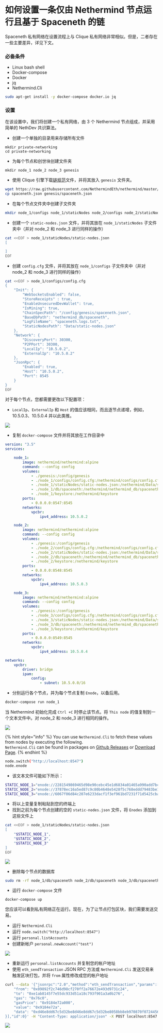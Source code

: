 # 如何设置一条仅由 Nethermind 节点运行且基于 Spaceneth 的链

Spaceneth 私有网络在设置流程上与 Clique 私有网络非常相似。但是，二者存在一些主要差异，详见下文。

### 必备条件

* Linux bash shell
* Docker-compose
* Docker
* jq
* Nethermind.Cli

```bash
sudo apt-get install -y docker-compose docker.io jq
```

### 设置

在该设置中，我们将创建一个私有网络，由 3 个 Nethermind 节点组成，并采用简单的 NethDev 共识算法。

* 创建一个单独的目录用来存储所有文件

```text
mkdir private-networking
cd private-networking
```

* 为每个节点和创世块创建文件夹

```text
mkdir node_1 node_2 node_3 genesis
```

* 使用 Clique 引擎下载[链规范](https://raw.githubusercontent.com/NethermindEth/nethermind/master/src/Nethermind/Chains/spaceneth.json)文件，并将其放入 `genesis` 文件夹。

```bash
wget https://raw.githubusercontent.com/NethermindEth/nethermind/master/src/Nethermind/Chains/spaceneth.json
cp spaceneth.json genesis/spaceneth.json
```

* 在每个节点文件夹中创建子文件夹

```bash
mkdir node_1/configs node_1/staticNodes node_2/configs node_2/staticNodes node_3/configs node_3/staticNodes
```

* 创建一个 `static-nodes.json` 文件，并将其放在 `node_1/staticNodes` 子文件夹中（并对 node\_2 和 node\_3 进行同样的操作）

```bash
cat <<EOF > node_1/staticNodes/static-nodes.json
[

]
EOF
```

* 创建 `config.cfg` 文件，并将其放在 `node_1/configs` 子文件夹中（并对 node\_2 和 node\_3 进行同样的操作）

```bash
cat <<EOF > node_1/configs/config.cfg
{
    "Init": {
        "WebSocketsEnabled": false,
        "StoreReceipts" : true,
        "EnableUnsecuredDevWallet": true,
        "IsMining": true,
        "ChainSpecPath": "/config/genesis/spaceneth.json",
        "BaseDbPath": "nethermind_db/spaceneth",
        "LogFileName": "spaceneth.logs.txt",
        "StaticNodesPath": "Data/static-nodes.json"
    },
    "Network": {
        "DiscoveryPort": 30300,
        "P2PPort": 30300,
        "LocalIp": "10.5.0.2",
        "ExternalIp": "10.5.0.2"
    },
    "JsonRpc": {
        "Enabled": true,
        "Host": "10.5.0.2",
        "Port": 8545
    }
}
EOF
```

对于每个节点，您都需要更改以下配置项：

* `LocalIp`、`ExternalIp` 和 `Host` 的值应该相同，而且逐节点递增，例如，10.5.0.3、10.5.0.4 并以此类推。

![](https://nethermind.readthedocs.io/en/latest/_images/configs-spaceneth.png)

* 复制 `docker-compose` 文件并将其放在工作目录中

```yaml
version: "3.5"
services:

    node_1:
        image: nethermind/nethermind:alpine
        command: --config config
        volumes:
            - ./genesis:/config/genesis
            - ./node_1/configs/config.cfg:/nethermind/configs/config.cfg
            - ./node_1/staticNodes/static-nodes.json:/nethermind/Data/static-nodes.json
            - ./node_1/db/spaceneth:/nethermind/nethermind_db/spaceneth
            - ./node_1/keystore:/nethermind/keystore
        ports:
            - 0.0.0.0:8547:8545
        networks:
            vpcbr:
                ipv4_address: 10.5.0.2

    node_2:
        image: nethermind/nethermind:alpine
        command: --config config
        volumes:
            - ./genesis:/config/genesis
            - ./node_2/configs/config.cfg:/nethermind/configs/config.cfg
            - ./node_2/staticNodes/static-nodes.json:/nethermind/Data/static-nodes.json
            - ./node_2/db/spaceneth:/nethermind/nethermind_db/spaceneth
            - ./node_2/keystore:/nethermind/keystore
        ports:
            - 0.0.0.0:8548:8545
        networks:
            vpcbr:
                ipv4_address: 10.5.0.3

    node_3:
        image: nethermind/nethermind:alpine
        command: --config config
        volumes:
            - ./genesis:/config/genesis
            - ./node_3/configs/config.cfg:/nethermind/configs/config.cfg
            - ./node_3/staticNodes/static-nodes.json:/nethermind/Data/static-nodes.json
            - ./node_3/db/spaceneth:/nethermind/nethermind_db/spaceneth
            - ./node_3/keystore:/nethermind/keystore
        ports:
            - 0.0.0.0:8549:8545
        networks:
            vpcbr:
                ipv4_address: 10.5.0.4

networks:
    vpcbr:
        driver: bridge
        ipam:
            config:
                - subnet: 10.5.0.0/16
```

* 分别运行各个节点，并为每个节点复制 `Enode`，以备后用。

```bash
docker-compose run node_1
```

当 Nethermind 初始化完成 `Ctrl +C` 时停止该节点。将 `This node` 的值复制到一个文本文件中。对 node\_2 和 node\_3 进行相同的操作。

![](https://nethermind.readthedocs.io/en/latest/_images/initialization-spaceneth.png)

{% hint style="info" %}
You can use `Nethermind.Cli` to fetch these values from nodes by executing the following.  
`Nethermind.Cli` can be found in packages on [Github Releases](https://github.com/NethermindEth/nethermind/releases) or [Download Page](http://downloads.nethermind.io/).
{% endhint %}

```bash
node.switch("http://localhost:8547")
node.enode
```

* 该文本文件可能如下所示：

```bash
STATIC_NODE_1="enode://2281549869465d98e90cebc45e1d6834a01465a990add7bcf07a49287e7e66b50ca27f9c70a46190cef7ad746dd5d5b6b9dfee0c9954104c8e9bd0d42758ec58@10.5.0.2:30300"
STATIC_NODE_2="enode://37878ec16a5ed87c9c80b4648e5428f5c768eddd79483be118319c49d11c4e535dac328b5216696cefe0792b7b64adc4de3aeb377550651e982590e62e5a500e@10.5.0.3:30300"
STATIC_NODE_3="enode://6067f06d84c207e6233dacf1f3ef961bd7231f71d5425cbaf843cf19cfd5f7e13b024d234e4e5f6175bdb37c0bbccd14488b481b2280efb66d0631a20ae13ea3@10.5.0.4:30300"
```

* 将以上变量复制粘贴到您的终端上
* 找到之前为每个节点创建的空的 `static-nodes.json` 文件，将 `Enodes` 添加到这些文件上

```bash
cat <<EOF > node_1/staticNodes/static-nodes.json
[
    "$STATIC_NODE_1",
    "$STATIC_NODE_2",
    "$STATIC_NODE_3"
]
EOF
```

![](https://nethermind.readthedocs.io/en/latest/_images/staticNodes-spaceneth.png)

* 删除每个节点的数据库

```bash
sudo rm -rf node_1/db/spaceneth node_2/db/spaceneth node_3/db/spaceneth
```

* 运行 `docker-compose` 文件

```text
docker-compose up
```

您应该可以看到私有网络正在运行。现在，为了让节点打包区块，我们需要发送交易。

* 运行 `Nethermind.Cli`
* 运行 `node.switch("http://localhost:8547")`
* 运行 `personal.listAccounts`
* 创建新帐户 `personal.newAccount("test")`

![](https://nethermind.readthedocs.io/en/latest/_images/cli-spaceneth.png)

* 重新运行 `personal.listAccounts` 并复制您的帐户地址
* 使用 `eth_sendTransaction` JSON RPC 方法或 `Nethermind.Cli` 发送交易来触发区块打包，并将 `from` 属性修改成您的帐户地址

```bash
curl --data '{"jsonrpc":"2.0","method":"eth_sendTransaction","params":[{
    "from": "0x89892f2c746d98cf270ff2a76672e493d9731c24",
    "to": "0xe1ab8145f7e55dc933d51a18c793f901a3a0b276",
    "gas": "0x76c0",
    "gasPrice": "0x9184e72a000",
    "value": "0x9184e72a",
    "data": "0xd46e8dd67c5d32be8d46e8dd67c5d32be8058bb8eb970870f072445675058bb8eb970870f072445675"
}],"id":0}' -H "Content-Type: application/json" -X POST localhost:8547
```

![](https://nethermind.readthedocs.io/en/latest/_images/finalization-spaceneth.png)

